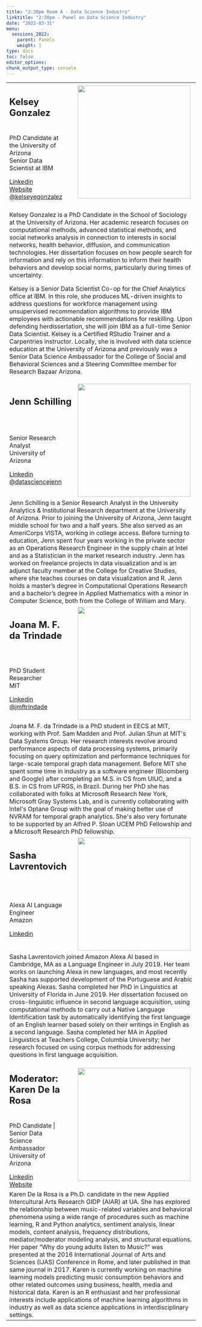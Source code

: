 ```yaml
---
title: "2:30pm Room A - Data Science Industry"
linktitle: "2:30pm - Panel on Data Science Industry"
date: "2022-03-31"
menu:
  sessions_2022:
    parent: Panels
    weight: 1
type: docs
toc: false
editor_options:
chunk_output_type: console
---
```


<TABLE class="bio-table">

  <!--- #################Speaker 1############## --->
  <tr>
    <td COLSPAN="2">
      <h2>Kelsey Gonzalez</h2>
    </td>
    <td ROWSPAN="3"><img style="float: left;" src="/img/kelsey-gonzalez.png" width="300" /></td>
  </tr>
  <tr>
    <td ROWSPAN="2">
    <p>PhD Candidate at the University of Arizona<br>Senior Data Scientist at IBM</p>
    <i class="fab fa-linkedin"></i> <a href="https://www.linkedin.com/in/kelseygonzalez/" target="_blank" rel="noopener">Linkedin</a><br>
    <i class="fa fa-link"></i> <a href="https://kelseygonzalez.github.io/" target="_blank" rel="noopener">Website</a> <br>
    <i class="fab fa-twitter"></i> <a href="https://twitter.com/kelseyegonzalez" target="_blank" rel="noopener"> @kelseyegonzalez</a>
    </td>
    <td>
    </td>
  </tr>
  <tr>
    <td>
    </td>
  </tr>
  <tr>
    <td>
    </td>
  </tr>
  <tr>
    <td COLSPAN="3">
      <p>Kelsey Gonzalez is a PhD Candidate in the School of Sociology at the University of Arizona. Her academic research focuses on computational methods, advanced statistical methods, and social networks analysis in connection to interests in social networks, health behavior, diffusion, and communication technologies. Her dissertation focuses on how people search for information and rely on this information to inform their health behaviors and develop social norms, particularly during times of uncertainty.</p>
      <p>Kelsey is a Senior Data Scientist Co-op for the Chief Analytics office at IBM. In this role, she produces ML-driven insights to address questions for workforce management using unsupervised recommendation algorithms to provide IBM employees with actionable recommendations for reskilling. Upon defending herdissertation, she will join IBM as a full-time Senior Data Scientist. 
Kelsey is a Certified RStudio Trainer and a Carpentries instructor. Locally, she is involved with data science education at the University of Arizona and previously was a Senior Data Science Ambassador for the College of Social and Behavioral Sciences and a Steering Committee member for Research Bazaar Arizona.</p></td>
  </tr>

  <!--- #################Speaker 2############## --->
  <tr>
    <td COLSPAN="2">
      <h2>Jenn Schilling</h2>
    </td>
    <td ROWSPAN="3"><img style="float: left;" src="/img/jenn-schilling.jpg" width="300" /></td>
  </tr>
  <tr>
    <td ROWSPAN="2">
    <p>Senior Research Analyst<br>University of Arizona</p>
    <i class="fab fa-linkedin"></i> <a href=https://www.linkedin.com/in/jennschilling/" target="_blank" rel="noopener">Linkedin</a><br>
    <i class="fab fa-twitter"></i> <a href="https://twitter.com/datasciencejenn" target="_blank" rel="noopener"> @datasciencejenn</a></td>
    <td></td>
  </tr>
  <tr>
    <td></td>
  </tr>
  <tr>
    <td COLSPAN="3">
      Jenn Schilling is a Senior Research Analyst in the University Analytics & Institutional Research department at the University of Arizona. Prior to joining the University of Arizona, Jenn taught middle school for two and a half years. She also served as an AmeriCorps VISTA, working in college access. Before turning to education, Jenn spent four years working in the private sector as an Operations Research Engineer in the supply chain at Intel and as a Statistician in the market research industry. Jenn has worked on freelance projects in data visualization and is an adjunct faculty member at the College for Creative Studies, where she teaches courses on data visualization and R. Jenn holds a master’s degree in Computational Operations Research and a bachelor’s degree in Applied Mathematics with a minor in Computer Science, both from the College of William and Mary.
      </td>
  </tr>

   <!--- #################Speaker 3############## --->
  <tr>
    <td COLSPAN="2">
      <h2>Joana M. F. da Trindade</h2>
    </td>
    <td ROWSPAN="3"><img style="float: left;" src="/img/joana-da-trindade.png" width="300" /></td>
  </tr>
  <tr>
    <td ROWSPAN="2">
    <p>PhD Student<br>Researcher<br>MIT</p>
    <i class="fab fa-linkedin"></i> <a href=https://linkedin.com/in/joanatrindade" target="_blank" rel="noopener">Linkedin</a><br>
    <i class="fab fa-twitter"></i> <a href="https://twitter.com/jmftrindade" target="_blank" rel="noopener"> @jmftrindade</a></td>
    <td></td>
  </tr>
  <tr>
    <td></td>
  </tr>
  <tr>
    <td COLSPAN="3">
      Joana M. F. da Trindade is a PhD student in EECS at MIT, working with Prof. Sam Madden and Prof. Julian Shun at MIT's Data Systems Group.  Her research interests revolve around performance aspects of data processing systems, primarily focusing on query optimization and performance techniques for large-scale temporal graph data management. Before MIT she spent some time in industry as a software engineer (Bloomberg and Google) after completing an M.S. in CS from UIUC, and a B.S. in CS from UFRGS, in Brazil.  During her PhD she has collaborated with folks at Microsoft Research New York, Microsoft Gray Systems Lab, and is currently collaborating with Intel's Optane Group with the goal of making better use of NVRAM for temporal graph analytics.  She's also very fortunate to be supported by an Alfred P. Sloan UCEM PhD Fellowship and a Microsoft Research PhD fellowship.
      </td>
  </tr>
 
 <!--- #################Speaker 4############## --->
  <tr>
    <td COLSPAN="2">
      <h2>Sasha Lavrentovich</h2>
    </td>
    <td ROWSPAN="3"><img style="float: left;" src="/img/sasha-lavrentovich.jpg" width="300" /></td>
  </tr>
  <tr>
    <td ROWSPAN="2">
    <p>Alexa AI Language Engineer<br>Amazon</p>
    <i class="fab fa-linkedin"></i> <a href=https://www.linkedin.com/in/alexandralavrentovich/ target="_blank" rel="noopener">Linkedin</a></td>
    <td></td>
  </tr>
  <tr>
    <td></td>
  </tr>
  <tr>
    <td COLSPAN="3">
      Sasha Lavrentovich joined Amazon Alexa AI based in Cambridge, MA as a Language Engineer in July 2019. Her team works on launching Alexa in new languages, and most recently Sasha has supported development of the Portuguese and Arabic speaking Alexas. Sasha completed her PhD in Linguistics at University of Florida in June 2019. Her dissertation focused on cross-linguistic influence in second language acquisition, using computational methods to carry out a Native Language Identification task by automatically identifying the first language of an English learner based solely on their writings in English as a second language. Sasha completed her MA in Applied Linguistics at Teachers College, Columbia University; her research focused on using corpus methods for addressing questions in first language acquisition.
      </td>
  </tr>


 <!--- ################# Moderator ############## --->
  <tr>
    <td COLSPAN="2">
      <h2>Moderator: Karen De la Rosa</h2>
    </td>
    <td ROWSPAN="4"><img style="float: left;" src="/img/karen-de-la-rosa.jpg" width="300" /></td>
  </tr>
  <tr>
    <td ROWSPAN="3">
      <p>PhD Candidate | Senior Data Science Ambassador <br>
      University of Arizona</p>
      <i class="fab fa-linkedin"></i> <a href="https://www.linkedin.com/in/karendelarosa111/" target="_blank" rel="noopener">Linkedin</a><br>
      <i class="fa fa-link"></i> <a href="https://www.karendelarosa.com/" target="_blank" rel="noopener">Website</a></td>
    <td></td>
  </tr>
  <tr>
    <td></td>
  </tr>
  <tr>
    <td></td>
  </tr>
  <tr>
    <td COLSPAN="3">
      Karen De la Rosa is a Ph.D. candidate in the new Applied Intercultural Arts Research GIDP (AIAR) at UA. She has explored the relationship between music-related variables and behavioral phenomena using a wide range of procedures such as machine learning, R and Python analytics, sentiment analysis, linear models, content analysis, frequency distributions, mediator/moderator modeling analysis, and structural equations. Her paper “Why do young adults listen to Music?” was presented at the 2016 International Journal of Arts and Sciences (IJAS) Conference in Rome, and later published in that same journal in 2017. Karen is currently working on machine learning models predicting music consumption behaviors and other related outcomes using business, health, media and historical data. Karen is an R enthusiast and her professional interests include applications of machine learning algorithms in industry as well as data science applications in interdisciplinary settings. </td>
</TABLE>
